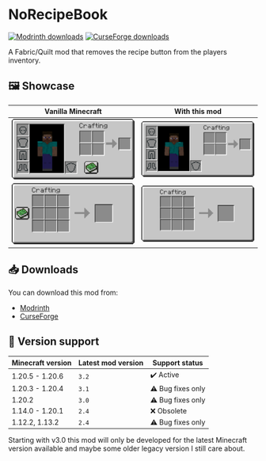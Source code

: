# NoRecipeBook
[![Modrinth downloads](https://img.shields.io/modrinth/dt/TvL1V8O5?logo=modrinth&label=Modrinth&color=00AF5C)](https://modrinth.com/mod/TvL1V8O5)
[![CurseForge downloads](https://img.shields.io/curseforge/dt/491407?logo=curseforge&label=CurseForge&color=F16436)](https://www.curseforge.com/minecraft/mc-mods/norecipebook-fabric)

A Fabric/Quilt mod that removes the recipe button from the players inventory.

## 🖼️ Showcase

| Vanilla Minecraft                                 | With this mod                                        |
| ------------------------------------------------- | ---------------------------------------------------- |
| ![](./media/showcase/inventory-with-book.png)     | ![](./media/showcase/inventory-without-book.png)     |
| ![](./media/showcase/craftingtable-with-book.png) | ![](./media/showcase/craftingtable-without-book.png) |

## 📥 Downloads

You can download this mod from:
* [Modrinth](https://modrinth.com/mod/norecipebook-fabric)
* [CurseForge](https://www.curseforge.com/minecraft/mc-mods/norecipebook-fabric)

## 🎲 Version support

| Minecraft version | Latest mod version | Support status            |
| ----------------- | ------------------ | ------------------------- |
| 1.20.5 - 1.20.6   | `3.2`              | :heavy_check_mark: Active |
| 1.20.3 - 1.20.4   | `3.1`              | :warning: Bug fixes only  |
| 1.20.2            | `3.0`              | :warning: Bug fixes only  |
| 1.14.0 - 1.20.1   | `2.4`              | :x: Obsolete              |
| 1.12.2, 1.13.2    | `2.4`              | :warning: Bug fixes only  |

Starting with v3.0 this mod will only be developed for the latest Minecraft version available and maybe some older legacy version I still care about.
